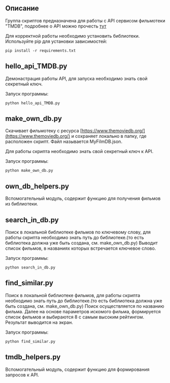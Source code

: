 ## Описание

Группа скриптов предназначена для работы с API сервисом фильмотеки "TMDB", подробнее о API можно прочесть [тут](https://www.themoviedb.org/documentation/api)

Для корректной работы необходимо установить библиотеки.
Используйте pip для установки зависимостей:

```
pip install -r requirements.txt
```





## hello_api_TMDB.py

Демонастрация работы API, для запуска необходимо знать свой секретный ключ.

Запуск программы:
```
python hello_api_TMDB.py
```


## make_own_db.py

Скачивает фильмотеку с ресурса [https://www.themoviedb.org/](https://www.themoviedb.org/) и сохраняет локально в папку, где расположен скрипт. Файл называется MyFilmDB.json.

Для работы скрипта необходимо знать свой секретный ключ к API.

Запуск программы:
```
python make_own_db.py
```

## own_db_helpers.py

Вспомогательный модуль, содержит функцию для получения фильмов из библиотеки.

## search_in_db.py

Поиск в локальной библиотеке фильмов по ключевому слову, для работы скрипта необходимо знать путь до библиотеке.(то есть библиотека должна уже быть создана, см. make_own_db.py) Выводит список фильмов, в названиях которых встречается ключевое слово.

Запуск программы:
```
python search_in_db.py
```

## find_similar.py

Поиск в локальной библиотеке фильмов, для работы скрипта необходимо знать путь до библиотеке.(то есть библиотека должна уже быть создана, см. make_own_db.py) Поиск осуществляется по названию фильма. Далее на основе параметров искомого фильма, формируется список фильмов и выбираются 8 с самым высоким рейтингом. Результат выводится на экран.

Запуск программы:
```
python find_similar.py
```

## tmdb_helpers.py


Вспомогательный модуль, содержит функцию для формирования запросов к API.
